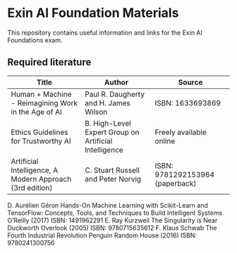 # Exin AI Foundation Materials

This repository contains useful information and links for the Exin AI Foundations 
exam.

## Required literature

| Title                                                                                  | Author                                                     | Source                           |
|----------------------------------------------------------------------------------------|------------------------------------------------------------|----------------------------------|
| Human + Machine - Reimagining Work in the Age of AI                                    | Paul R. Daugherty and H. James Wilson                      | ISBN: 1633693869                 |
| Ethics Guidelines for Trustworthy AI                                                   | B. High-Level Expert Group on Artificial Intelligence      | Freely available online          |
| Artificial Intelligence, A Modern Approach (3rd edition)                               | C. Stuart Russell and Peter Norvig                         | ISBN: 9781292153964 (paperback)  |


D. Aurélien Géron 
Hands-On Machine Learning with Scikit-Learn and TensorFlow: Concepts, Tools, and 
Techniques to Build Intelligent Systems 
O’Reilly (2017) 
ISBN: 1491962291 
E. Ray Kurzweil 
The Singularity is Near 
Duckworth Overlook (2005) 
ISBN: 9780715635612 
F. Klaus Schwab 
The Fourth Industrial Revolution 
Penguin Random House (2016) 
ISBN: 9780241300756